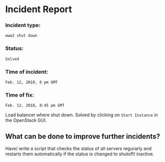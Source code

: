# Incident Report

### Incident type:    
`www2 shut down`
### Status:           
`Solved`
### Time of incident: 
`Feb. 12, 2018, 8 pm GMT`
### Time of fix:       
`Feb. 12, 2018, 8:45 pm GMT`

Load balancer where shut down.
Solved by clicking on `Start Instance` in the OpenStack GUI.

## What can be done to improve further incidents?
Have/ write a script that checks the status of all servers regurarly and restarts them automatically if the status is changed to shutoff/ inactive.
